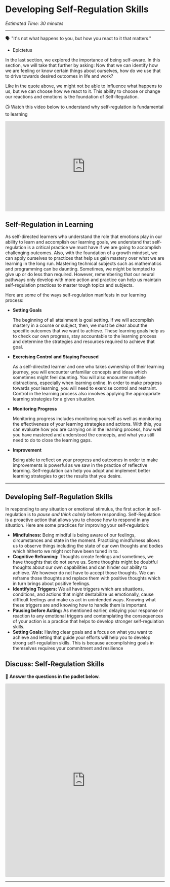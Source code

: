 # Developing Self-Regulation Skills

*Estimated Time: 30 minutes*

---

<aside>


🗣️ "It's not what happens to you, but how you react to it that matters." 
- Epictetus

</aside>

In the last section, we explored the importance of being self-aware. In this section, we will take that further by asking: Now that we can identify how we are feeling or know certain things about ourselves, how do we use that to drive towards desired outcomes in life and work?

Like in the quote above, we might not be able to influence what happens to us, but we can choose how we react to it. This ability to choose or change our reactions and emotions is the foundation of Self-Regulation. 

<aside>


📺 Watch this video below to understand why self-regulation is fundamental to learning

</aside>

<div style="position: relative; padding-bottom: 56.25%; height: 0;"><iframe src="https://www.youtube.com/embed/m4UGDaCgo_s" title="YouTube video player" frameborder="0" allow="accelerometer; autoplay; clipboard-write; encrypted-media; gyroscope; picture-in-picture" allowfullscreen style="position: absolute; top: 0; left: 0; width: 100%; height: 100%;"></iframe></div>

## Self-Regulation in Learning

As self-directed learners who understand the role that emotions play in our ability to learn and accomplish our learning goals, we understand that self-regulation is a critical practice we must have if we are going to accomplish challenging outcomes. Also, with the foundation of a growth mindset, we can apply ourselves to practices that help us gain mastery over what we are learning in the long run. Mastering technical subjects such as mathematics and programming can be daunting. Sometimes, we might be tempted to give up or do less than required. However, remembering that our neural pathways only develop with more action and practice can help us maintain self-regulation practices to master tough topics and subjects. 

Here are some of the ways self-regulation manifests in our learning process: 

- **Setting Goals**
    
    The beginning of all attainment is goal setting. If we will accomplish mastery in a course or subject, then, we must be clear about the specific outcomes that we want to achieve. These learning goals help us to check our own progress, stay accountable to the learning process and determine the strategies and resources required to achieve that goal.
    
- **Exercising Control and Staying Focused**
    
    As a self-directed learner and one who takes ownership of their learning journey, you will encounter unfamiliar concepts and ideas which sometimes might feel daunting. You will also encounter multiple distractions, especially when learning online. In order to make progress towards your learning, you will need to exercise control and restraint. Control in the learning process also involves applying the approppriate learning strategies for a given situation.
    
- **Monitoring Progress**
    
    Monitoring progress includes monitoring yourself as well as monitoring the effectiveness of your learning strategies and actions. With this, you can evaluate how you are carrying on in the learning process, how well you have mastered and understood the concepts, and what you still need to do to close the learning gaps.
    
- **Improvement**
    
    Being able to reflect on your progress and outcomes in order to make improvements is powerful as we saw in the practice of reflective learning. Self-regulation can help you adopt and implement better learning strategies to get the results that you desire.

---

## Developing Self-Regulation Skills

In responding to any situation or emotional stimulus, the first action in self-regulation is to *pause and think calmly* before responding. Self-Regulation is a proactive action that allows you to choose how to respond in any situation. Here are some practices for improving your self-regulation:

- **Mindfulness:** Being mindful is being aware of our feelings, circumstances and state in the moment. Practicing mindfulness allows us to observe things including the state of our own thoughts and bodies which hitherto we might not have been tuned in to.
- **Cognitive Reframing:** Thoughts create feelings and sometimes, we have thoughts that do not serve us. Some thoughts might be doubtful thoughts about our own capabilities and can hinder our ability to achieve. We however do not have to accept those thoughts. We can reframe those thoughts and replace them with positive thoughts which in turn brings about positive feelings.
- **Identifying Triggers:** We all have triggers which are situations, conditions, and actions that might destabilize us emotionally, cause difficult feelings and make us act in unintended ways. Knowing what these triggers are and knowing how to handle them is important.
- **Pausing before Acting:** As mentioned earlier, delaying your response or reaction to any emotional triggers and contemplating the consequences of your action is a practice that helps to develop stronger self-regulation skills.
- **Setting Goals:** Having clear goals and a focus on what you want to achieve and letting that guide your efforts will help you to develop strong self-regulation skills. This is because accomplishing goals in themselves requires your commitment and resilience

## Discuss: Self-Regulation Skills

<aside>


💬 **Answer the questions in the padlet below.**

</aside>

<div style="border:1px solid rgba(0,0,0,0.1);border-radius:2px;box-sizing:border-box;overflow:hidden;position:relative;width:100%;background:#F4F4F4"><iframe src="https://padlet.com/embed/ewrf4zrm22vradxu" frameborder="0" allow="camera;microphone;geolocation" style="width:100%;height:608px;display:block;padding:0;margin:0"></iframe></div>

---

